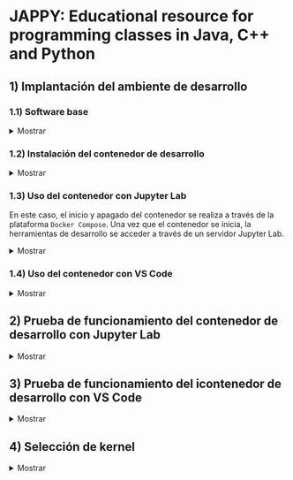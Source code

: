 # JAPPY: Educational resource for programming classes in  Java,  C++ and Python


## 1) Implantación del ambiente de desarrollo

### 1.1) Software base

<details>
<summary>Mostrar</summary>

Los ejemplos y las tareas de la asignatura se realizarán utilizando `VS Code` como herramienta de desarrollo y Docker como tecnología de infraestructura. Para lograr esto, en su computador deberá instalar:

* [VS Code](https://code.visualstudio.com). Se debe instalar el plugin `devcontainer`.
* [Docker desktop](https://docs.docker.com/get-docker/)
* [GitHub CLI](https://github.com/cli/cli#installation) *(Opcional)*


**Observación**: Se recomienda que en la instalación de `VS Code`, se seleccione la opción **Agregar opción Abrir con VS Code** a archivos y directorios. Esta opción está sólo disponible en forma nativa para la versión de Windows. Si utiliza MacOSX, deberá seguir las instrucciones que se detallan a continuación.

><details>
><summary>Opción "Abrir en VS Code" en MacOSX</summary>
>
>- Abrir Automator
>- Crear un nuevo documento
>- Seleccionar "Acción rápida"
>- Configura "FLujo de trabajo recibe el actual" a `archivos o carpetas` en `cualquier aplicaciòn`
>- Agregar la acción `Ejecutar el script shell` 
>- configurar "Shell" al que utilizan normalmente (p.e. `/bin/bash`)
>- Configurar "Pasar datos de entrada" a `como argumentos`
>- En la sección del código del script, escribir:
><pre>
>   for f in "$@"; do
>     open -a 'Visual Studio Code' "$@"
>   done
></pre>
>- Salvar como  `Abrir en VS Code`
></details>

</details>

### 1.2) Instalación del contenedor de desarrollo 

<details>
<summary>Mostrar</summary>

Para instalar el contenedor de desarrollo, es suficiente tener los archivos `.devcontainer.json` y `docker-compose.yml` dentro de una carpeta. Este ejemplo muestra la obtención de estos archivos a través de la clonación de un repositorio determinado.

1) Crear una carpeta y abrir un terminal dentro de esa carpeta:

<figure>
    <div align="center" width="80%">
        <img width="80%" src="https://raw.githubusercontent.com/g-courses/jappy.rc/refs/heads/main/imgs/classroom/paso01.png" alt=""/>
        <br />
        <figure-caption>Figura 1.2.1 Ejemplo de creación de carpeta "clases" y el terminal respectivo.</figure-caption>
    </div>
</figure>

<br />

2) Clone este repositorio:

```
git clone https://github.com/g-courses/jappy.classroom.git
```

<figure>
    <div align="center" width="80%">
        <img width="80%" src="https://raw.githubusercontent.com/g-courses/jappy.rc/refs/heads/main/imgs/classroom/paso02-01.png" alt=""/>
        <br />
        <figure-caption>Figura 1.2.2a Clonación a través del comando git.</figure-caption>
    </div>    
</figure>

<br />


Debe verificar que los archivos `.devcontainer.json` y `docker-compose.yml` estén en el directorio creado:

<figure>
    <div align="center" width="80%">
        <img width="60%" src="https://raw.githubusercontent.com/g-courses/jappy.rc/refs/heads/main/imgs/classroom/paso02-02.png" alt=""/>
        <br />
        <figure-caption>Figura 1.2.2b Verificación de los archivos de configuración del ambiente de desarrollo.</figure-caption>
    </div>    
</figure>

<br />

</details>

### 1.3) Uso del contenedor con Jupyter Lab

En este caso, el inicio y apagado del contenedor se realiza a través de la plataforma `Docker Compose`. Una vez que el contenedor se inicia, la herramientas de desarrollo se acceder a través de un servidor Jupyter Lab.

<details>
<summary>Mostrar</summary>

Partiendo del paso 2) de la sección 1.2), abra un terminal en la carpeta `jappy.classroom`.

<figure>
     <div align="center" width="80%">
        <img width="80%" src="https://raw.githubusercontent.com/g-courses/jappy.rc/refs/heads/main/imgs/classroom/jupyter01.png" alt=""/>
        <br />
        <figure-caption>Figura 1.3.1. Terminal abierto en la carpeta jappy.classroom del repositorio clonado en el punto 1.2).</figure-caption>
    </div>
</figure>

<br />

Luego, inicie el contenedor con el comando `docker compose up -d`.

<figure>
     <div align="center" width="80%">
        <img width="80%" src="https://raw.githubusercontent.com/g-courses/jappy.rc/refs/heads/main/imgs/classroom/jupyter02.png" alt=""/>
        <br />
        <figure-caption>Figura 1.3.2. Inicio del contenedor a través de Docker Compose.</figure-caption>
    </div>
</figure>

<br />

Una vez iniciado, puede ingresar con su navegador web de preferencia a la URL `http://localhost:8888`. Se mostrará el acceso al servidor Jupyter Lab.

<figure>
     <div align="center" width="80%">
        <img width="80%" src="https://raw.githubusercontent.com/g-courses/jappy.rc/refs/heads/main/imgs/classroom/jupyter03.png" alt=""/>
        <br />
        <figure-caption>Figura 1.3.3. Servidor Jupyter Lab iniciado en el contenedor de desarrollo.</figure-caption>
    </div>
</figure>

<br />

Para detener el contenedor, debe ingresar el comando `docker compose down`.

<figure>
     <div align="center" width="80%">
        <img width="80%" src="https://raw.githubusercontent.com/g-courses/jappy.rc/refs/heads/main/imgs/classroom/jupyter05.png" alt=""/>
        <br />
        <figure-caption>Figura 1.3.4. Proceso de apagado del contenedor a través de Docker Compose.</figure-caption>
    </div>
</figure>

<br />

</details>


### 1.4) Uso del contenedor con VS Code

<details>
<summary>Mostrar</summary>

En este caso, el software `VS Code` inicia el contenedor revisando el contenido del archivo `.devcontainer.json` y `docker-compose.yml`.

1) En el explorador de archivos, seleccione `Abrir con VS Code` en el menú contextual de la carpeta `codes_examples`.

<figure>
     <div align="center" width="80%">
        <img width="80%" src="https://raw.githubusercontent.com/g-courses/jappy.rc/refs/heads/main/imgs/classroom/paso03.png" alt=""/>
        <br />
        <figure-caption>Figura 1.4.1 Selección opción "Abrir con VS Code" en el caso de MacOSX.</figure-caption>
    </div>
</figure>

<br />


2) Una vez que `VS Code` se ejecute, mostrará un aviso como el de la Figura 1.4.2. Seleccione **Volver a abrir en el contenedor**.

<figure>
    <div align="center" width="80%">
        <img src="https://raw.githubusercontent.com/g-courses/jappy.rc/refs/heads/main/imgs/classroom/paso04.png" alt=""/>
        <br />
        <figure-caption>Figura 1.4.2 VS Code avisa que encontró una configuración de un contenedor de desarrollo, por lo que es necesario abrir nuevamente la carpeta con esta opción.</figure-caption>
    </div>
</figure>

<br />

3) Si el aviso anterior desaparece, entonces seleccione el complemento "Explorador remoto" y abra la carpeta en el contenedor de desarrollo de la asignatura.

<figure>
    <div align="center" width="80%">
    <img width="80%" src="https://raw.githubusercontent.com/g-courses/jappy.rc/refs/heads/main/imgs/classroom/paso05.png" alt=""/>
    <br />
    <figure-caption>Figura 1.4.3 Abrir la carpeta en un contenedor de desarrollo. Esta opción abrirá y ejectura el contenedor de desarrollo de la asignatura.</figure-caption>
    </div>
</figure>

<br />

4) Una vez realizado el paso 2 ó 3, `VS Code` pasa por distinto estados, tal como muestran en la Figura 1.4.4. El primer paso la primera vez se puede demorar debido a que tiene que bajar la imagen del contenedor, cuyo tamaño es de aproximadamente 10 GB.

<figure>
    <div align="center" width="80%">
        <img width="60%" src="https://raw.githubusercontent.com/g-courses/jappy.rc/refs/heads/main/imgs/classroom/paso06.png" alt=""/>
        <br />
        <figure-caption>Figura 1.4.4 En la esquina inferior derecha VS Code muestra el estado de preparación del ambiente de desarrollo.</figure-caption>
    </div>
</figure>

<br />

5) Una vez que la imagen está configurada, `VS Code` tendrá una apariencia similar a la que se muestra en la Figura 1.4.5.

<figure>
    <div align="center" width="100%">
        <img src="https://raw.githubusercontent.com/g-courses/jappy.rc/refs/heads/main/imgs/classroom/paso07.png" alt=""/>
        <br />
        <figure-caption>Figura 1.4.5 Ambiente de desarrollo instalado con éxito. En la sección *WORKSPACE* debe estar las carpetas que se localizan dentro de la carpeta `workpace` en el host.</figure-caption>
    </div>
</figure>

<br />

</details>

## 2) Prueba de funcionamiento del contenedor de desarrollo con Jupyter Lab

<details>
<summary>Mostrar</summary>

Ingrese al directorio `workspace/notebook-examples` y seleccione el archivo `python_nb.ipynb`.

<figure>
     <div align="center" width="80%">
        <img width="100%" src="https://raw.githubusercontent.com/g-courses/jappy.rc/refs/heads/main/imgs/classroom/jupyter04.png" alt=""/>
        <br />
        <figure-caption>Figura 2.1 Cuaderno Jupyter de prueba.</figure-caption>
    </div>
</figure>

<br />

Finalmente, presione `Ejecutar todo` (botón `P` en la Figura 1.3.4). El cuaderno Jupyter debe mostrar un mensaje `Hola mundo`, un grafico sencillo y un diagrama UML. Si lo anterior se cumple, el servidor Jupyter Lab está operando.

>Nota: El kernel del cuaderno se puede cambiar presionando la sección `K` que se muestra en la Figura 1.3.4.


</details>


## 3) Prueba de funcionamiento del icontenedor de desarrollo con VS Code

<details>
<summary>Mostrar</summary>

El contenedor de desarrollo tiene todo lo necesario para el desarrollo de la asignatura: compilador de `C++` y `Java` e intérprete de `Python`. Además, tiene los complementos de `VS Code` para facilitar la codificación en estos lenguajes. Se debe destacar que **no es necesario que estas herramientas estén instaladas en su computador**. Esto ya está resuelto a nivel del contenedor de desarrollo.

1) Seleccione la carpeta `notebook-examples` y luego el archvo `python_nb.ipynb`, tal como se muestra en la Figura 3.1.

<figure>
    <div align="center" width="80%">
        <img src="https://raw.githubusercontent.com/g-courses/jappy.rc/refs/heads/main/imgs/classroom/func01.png" alt=""/>
        <br />
        <figure-caption>Figura 3.1 Selección de carpetas en el contenedor de desarrollo.</figure-caption>
    </div>
</figure>

<br />

2) Para ejecutar el notebook, es necesario seleccionar un kernel apropiado. Se debe recordar que se debe seleccionar uno que **esté instalado en el contenedor**.


3) Finalmente, presione `Ejecutar todo`. El cuaderno Jupyter debe mostrar un mensaje `Hola mundo`, un grafico sencillo y un diagrama UML. Si lo anterior se cumple, el servidor Jupyter está operando y su ambiente de desarrollo esta listo.

</details>

## 4) Selección de kernel

<details>
<summary>Mostrar</summary>

Para seleccionar un kernel, debe hacer click en el botón `Seleccionar el kernel` en el sector superior derecho de VS Code. Tras seleccionar `Servidor de Jupyter existente`, se debe ingresar la URL del servidor jupyter instalado en el contenedor (`http://localhost:8888`). Debido a que esta es una dirección no segura, se debe aceptar explícitamente la conexión. Estos pasos se muestran en la Figura 4.1.

<figure>
    <div align="center" width="80%">
        <img src="https://raw.githubusercontent.com/g-courses/jappy.rc/refs/heads/main/imgs/classroom/kernel01.png" alt=""/>
        <br />
        <figure-caption>Figura 4.1 Pasos iniciales para seleccionar un kernel en el contenedor.</figure-caption>
    </div>
</figure>

<br />

 Luego de aceptar la conexión no segura, se puede cambiar el nombre que VS Code usará para referenciar el servidor jupyter. En la Figura 4.2, muestra que el nombre por omisión `localhost` se cambia a uno más representativo, como `jappy_server`.

<figure>
    <div align="center" width="100%">
        <img width="80%" src="https://raw.githubusercontent.com/g-courses/jappy.rc/refs/heads/main/imgs/classroom/kernel02.png" alt=""/>
        <br />
        <figure-caption>Figura 4.2 Cambio del nombre lógico del servidor jupyter del contenedor.</figure-caption>
    </div>
</figure>

<br />

Finalmente, se selecciona el kernel a utilizar.

<figure>
    <div align="center" width="80%">
        <img width="80%" src="https://raw.githubusercontent.com/g-courses/jappy.rc/refs/heads/main/imgs/classroom/kernel03.png" alt=""/>
        <br />
        <figure-caption>Figura 4.3 Selección del kernel que se utilizará en el cuaderno jupyter.</figure-caption>
    </div>
</figure>

Una vez finalizado esto pasos, los otros kernels se pueden seleccionar escogiendo el servidor `jappy_server` creado.

</details>

